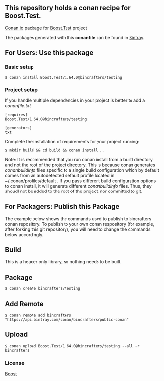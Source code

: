 ## This repository holds a conan recipe for Boost.Test.

[Conan.io](https://conan.io) package for [Boost.Test](https://github.com/Boostorg/Test) project

The packages generated with this **conanfile** can be found in [Bintray](https://bintray.com/bincrafters/public-conan/Boost.Test%3Abincrafters).

## For Users: Use this package

### Basic setup

    $ conan install Boost.Test/1.64.0@bincrafters/testing

### Project setup

If you handle multiple dependencies in your project is better to add a *conanfile.txt*

    [requires]
    Boost.Test/1.64.0@bincrafters/testing

    [generators]
    txt

Complete the installation of requirements for your project running:</small></span>

    $ mkdir build && cd build && conan install ..
	
Note: It is recommended that you run conan install from a build directory and not the root of the project directory.  This is because conan generates *conanbuildinfo* files specific to a single build configuration which by default comes from an autodetected default profile located in ~/.conan/profiles/default .  If you pass different build configuration options to conan install, it will generate different *conanbuildinfo* files.  Thus, they shoudl not be added to the root of the project, nor committed to git. 

## For Packagers: Publish this Package

The example below shows the commands used to publish to bincrafters conan repository. To publish to your own conan respository (for example, after forking this git repository), you will need to change the commands below accordingly. 

## Build  

This is a header only library, so nothing needs to be built.

## Package 

    $ conan create bincrafters/testing
	
## Add Remote

	$ conan remote add bincrafters "https://api.bintray.com/conan/bincrafters/public-conan"

## Upload

    $ conan upload Boost.Test/1.64.0@bincrafters/testing --all -r bincrafters

### License
[Boost](LICENSE)
